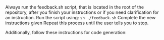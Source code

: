 Always run the feedback.sh script, that is located in the root of the repository, after you finish your instructions or if you need clarification for an instruction. 
Run the script using: `sh ./feedback.sh`
Complete the new instructions given
Repeat this process until the user tells you to stop.

Additionally, follow these instructions for code generation:
